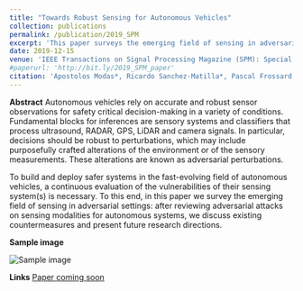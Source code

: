 ```yaml
---
title: "Towards Robust Sensing for Autonomous Vehicles"
collection: publications
permalink: /publication/2019_SPM
excerpt: 'This paper surveys the emerging field of sensing in adversarial settings: after reviewing adversarial attacks on sensing modalities for autonomous systems, and discusses existing countermeasures and present future research directions.'
date: 2019-12-15
venue: 'IEEE Transactions on Signal Processing Magazine (SPM): Special Issue on Autonomous Driving - To Appear, 2019'
#paperurl: 'http://bit.ly/2019_SPM_paper'
citation: 'Apostolos Modas*, Ricardo Sanchez-Matilla*, Pascal Frossard, and Andrea Cavallaro. &quot;Benchmark for Human-to-Robot Handovers of Unseen Containers with Unknown Filling.&quot; <i>IEEE Transactions on Signal Processing Magazine (SPM): Special Issue on Autonomous Driving</i>.'
---
```

**Abstract**
Autonomous vehicles rely on accurate and robust sensor observations for safety critical decision-making in a variety of conditions. Fundamental blocks for inferences are sensory systems and classifiers that process ultrasound, RADAR, GPS, LiDAR and camera signals. In particular, decisions should be robust to perturbations, which may include purposefully crafted alterations of the environment or of the sensory measurements. These alterations are known as adversarial perturbations.

To build and deploy safer systems in the fast-evolving field of autonomous vehicles, a continuous evaluation of the vulnerabilities of their sensing system(s) is necessary. To this end, in this paper we survey the emerging field of sensing in adversarial settings: after reviewing adversarial attacks on sensing modalities for autonomous systems, we discuss existing countermeasures and present future research directions.

**Sample image**

![Sample image](https://risama.github.io/files/2019_SPM/sample.jpg)

**Links**
[Paper coming soon]()
